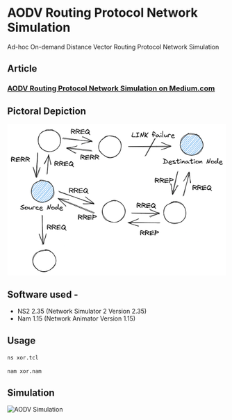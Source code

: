 # AODV Routing Protocol Network Simulation
Ad-hoc On-demand Distance Vector Routing Protocol Network Simulation

## Article
### [AODV Routing Protocol Network Simulation on Medium.com](https://now-its-abhi.medium.com/aodv-routing-protocol-network-simulation-53f3a23918aa?source=friends_link&sk=a16e256286176514cdab40110e8f5b21)

## Pictoral Depiction
![Diagram](https://github.com/abhinav-bhardwaj/AODV-Routing-Network-Simulation/blob/master/aodv.png)

## Software used -
- NS2 2.35 (Network Simulator 2 Version 2.35)
- Nam 1.15 (Network Animator Version 1.15)
## Usage
`ns xor.tcl`

`nam xor.nam`

## Simulation
![AODV Simulation](https://github.com/abhinav-bhardwaj/AODV-Routing-Network-Simulation/blob/master/aodv_ns2sim.gif)

